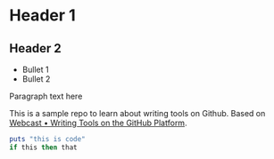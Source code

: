 # Header 1

## Header 2

* Bullet 1
* Bullet 2

Paragraph text here

This is a sample repo to learn about writing tools on Github. Based on [Webcast • Writing Tools on the GitHub Platform](https://www.youtube.com/watch?v=p8yKoPaDqiA).

```ruby
puts "this is code"
if this then that
```
